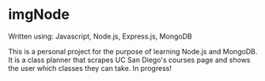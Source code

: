 # imgNode

Written using: Javascript, Node.js, Express.js, MongoDB

This is a personal project for the purpose of learning Node.js and MongoDB. It is a class planner that scrapes UC San Diego's courses page and shows the user which classes they can take. In progress!
